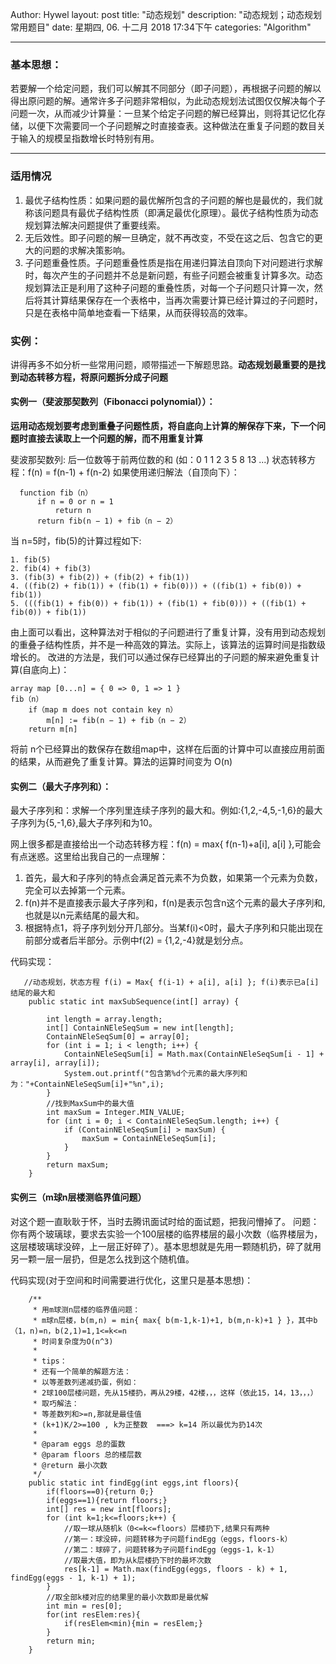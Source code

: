Author: Hywel
layout: post
title: "动态规划"
description: "动态规划；动态规划常用题目"
date: 星期四, 06. 十二月 2018  17:34下午
categories: "Algorithm"



---

### 基本思想：
若要解一个给定问题，我们可以解其不同部分（即子问题），再根据子问题的解以得出原问题的解。通常许多子问题非常相似，为此动态规划法试图仅仅解决每个子问题一次，从而减少计算量：一旦某个给定子问题的解已经算出，则将其记忆化存储，以便下次需要同一个子问题解之时直接查表。这种做法在重复子问题的数目关于输入的规模呈指数增长时特别有用。

---
### 适用情况
1. 最优子结构性质：如果问题的最优解所包含的子问题的解也是最优的，我们就称该问题具有最优子结构性质（即满足最优化原理）。最优子结构性质为动态规划算法解决问题提供了重要线索。
2. 无后效性。即子问题的解一旦确定，就不再改变，不受在这之后、包含它的更大的问题的求解决策影响。
3. 子问题重叠性质。子问题重叠性质是指在用递归算法自顶向下对问题进行求解时，每次产生的子问题并不总是新问题，有些子问题会被重复计算多次。动态规划算法正是利用了这种子问题的重叠性质，对每一个子问题只计算一次，然后将其计算结果保存在一个表格中，当再次需要计算已经计算过的子问题时，只是在表格中简单地查看一下结果，从而获得较高的效率。

### 实例：
讲得再多不如分析一些常用问题，顺带描述一下解题思路。**动态规划最重要的是找到动态转移方程，将原问题拆分成子问题**

 #### 实例一（斐波那契数列（Fibonacci polynomial））：

 **运用动态规划要考虑到重叠子问题性质，将自底向上计算的解保存下来，下一个问题时直接去读取上一个问题的解，而不用重复计算**

 斐波那契数列: 后一位数等于前两位数的和 (如：0 1 1 2 3 5 8 13  ...)
 状态转移方程：f(n) = f(n-1) + f(n-2) 
 如果使用递归解法（自顶向下）：
 ```
   function fib（n）
       if n = 0 or n = 1
           return n
       return fib(n − 1) + fib（n − 2）
 ```
当 n=5时，fib(5)的计算过程如下:
```
1. fib(5)
2. fib(4) + fib(3)
3. (fib(3) + fib(2)) + (fib(2) + fib(1))
4. ((fib(2) + fib(1)) + (fib(1) + fib(0))) + ((fib(1) + fib(0)) + fib(1))
5. (((fib(1) + fib(0)) + fib(1)) + (fib(1) + fib(0))) + ((fib(1) + fib(0)) + fib(1))
```
由上面可以看出，这种算法对于相似的子问题进行了重复计算，没有用到动态规划的重叠子结构性质，并不是一种高效的算法。实际上，该算法的运算时间是指数级增长的。 改进的方法是，我们可以通过保存已经算出的子问题的解来避免重复计算(自底向上)：
```
array map [0...n] = { 0 => 0, 1 => 1 }
fib（n）
    if（map m does not contain key n）
        m[n] := fib(n − 1) + fib（n − 2）
    return m[n]
```
将前 n个已经算出的数保存在数组map中，这样在后面的计算中可以直接应用前面的结果，从而避免了重复计算。算法的运算时间变为 O(n)

#### 实例二（最大子序列和）：
最大子序列和：求解一个序列里连续子序列的最大和。例如:{1,2,-4,5,-1,6}的最大子序列为{5,-1,6},最大子序列和为10。

网上很多都是直接给出一个动态转移方程：f(n) = max{ f(n-1)+a[i], a[i] },可能会有点迷惑。这里给出我自己的一点理解：
1. 首先，最大和子序列的特点会满足首元素不为负数，如果第一个元素为负数，完全可以去掉第一个元素。
2. f(n)并不是直接表示最大子序列和，f(n)是表示包含n这个元素的最大子序列和,也就是以n元素结尾的最大和。
3. 根据特点1，将子序列划分开几部分。当某f(i)<0时，最大子序列和只能出现在前部分或者后半部分。示例中f(2) = {1,2,-4}就是划分点。

代码实现：
```
   //动态规划，状态方程 f(i) = Max{ f(i-1) + a[i], a[i] }; f(i)表示已a[i]结尾的最大和
    public static int maxSubSequence(int[] array) {

        int length = array.length;
        int[] ContainNEleSeqSum = new int[length];
        ContainNEleSeqSum[0] = array[0];
        for (int i = 1; i < length; i++) {
            ContainNEleSeqSum[i] = Math.max(ContainNEleSeqSum[i - 1] + array[i], array[i]);
            System.out.printf("包含第%d个元素的最大序列和为："+ContainNEleSeqSum[i]+"%n",i);
        }
        //找到MaxSum中的最大值
        int maxSum = Integer.MIN_VALUE;
        for (int i = 0; i < ContainNEleSeqSum.length; i++) {
            if (ContainNEleSeqSum[i] > maxSum) {
                maxSum = ContainNEleSeqSum[i];
            }
        }
        return maxSum;
    }
```

#### 实例三（m球n层楼测临界值问题）
对这个题一直耿耿于怀，当时去腾讯面试时给的面试题，把我问懵掉了。
问题： 你有两个玻璃球，要求去实验一个100层楼的临界楼层的最小次数（临界楼层为，这层楼玻璃球没碎，上一层正好碎了）。基本思想就是先用一颗随机扔，碎了就用另一颗一层一层扔，但是怎么找到这个随机值。

代码实现(对于空间和时间需要进行优化，这里只是基本思想)：
```
    /**
     * 用m球测n层楼的临界值问题：
     * m球n层楼，b(m,n) = min{ max{ b(m-1,k-1)+1, b(m,n-k)+1 } }，其中b（1，n)=n，b(2,1)=1,1<=k<=n
     * 时间复杂度为O(n^3)
     *
     * tips：
     * 还有一个简单的解题方法：
     * 以等差数列递减扔蛋，例如：
     * 2球100层楼问题，先从15楼扔，再从29楼，42楼，，，这样（依此15，14，13，，，）
     * 取巧解法：
     * 等差数列和>=n,那就是最佳值
     * (k+1)K/2>=100 , k为正整数  ===> k=14 所以最优为扔14次
     *
     * @param eggs 总的蛋数
     * @param floors 总的楼层数
     * @return 最小次数
     */
    public static int findEgg(int eggs,int floors){
        if(floors==0){return 0;}
        if(eggs==1){return floors;}
        int[] res = new int[floors];
        for (int k=1;k<=floors;k++) {
            //取一球从随机k（0<=k<=floors）层楼扔下,结果只有两种
            //第一：球没碎，问题转移为子问题findEgg（eggs，floors-k）
            //第二：球碎了，问题转移为子问题findEgg（eggs-1，k-1）
            //取最大值，即为从k层楼扔下时的最坏次数
            res[k-1] = Math.max(findEgg(eggs, floors - k) + 1, findEgg(eggs - 1, k-1) + 1);
        }
        //取全部k楼对应的结果里的最小次数即是最优解
        int min = res[0];
        for(int resElem:res){
            if(resElem<min){min = resElem;}
        }
        return min;
    }
```

```


```